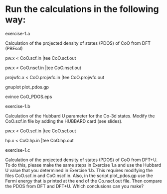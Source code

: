 # Run the calculations in the following way:

exercise-1.a 

Calculation of the projected density of states (PDOS) of CoO from DFT (PBEsol)

  pw.x < CoO.scf.in |tee CoO.scf.out

  pw.x < CoO.nscf.in |tee CoO.nscf.out

  projwfc.x < CoO.projwfc.in |tee CoO.projwfc.out

  gnuplot plot_pdos.gp

  evince CoO_PDOS.eps

exercise-1.b
 
Calculation of the Hubbard U parameter for the Co-3d states.
Modify the CoO.scf.in file by adding the HUBBARD card (see slides).

  pw.x < CoO.scf.in |tee CoO.scf.out

  hp.x < CoO.hp.in |tee CoO.hp.out

exercise-1.c

Calculation of the projected density of states (PDOS) of CoO from DFT+U.
To do this, please make the same steps in Exercise 1.a and use the Hubbard U
value that you determined in Exercise 1.b. This requires modifying the 
files CoO.scf.in and CoO.nscf.in. Also, in the script plot_pdos.gp use the 
Fermi energy that is printed at the end of the Co.nscf.out file.
Then compare the PDOS from DFT and DFT+U. Which conclusions can you make?
